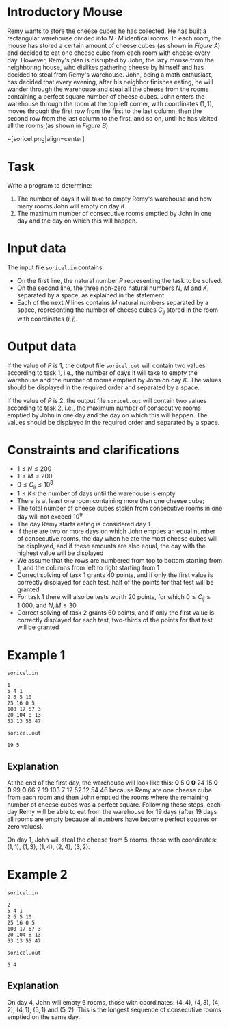 # Introductory Mouse
Remy wants to store the cheese cubes he has collected. He has built a rectangular warehouse divided into $N \cdot M$ identical rooms. In each room, the mouse has stored a certain amount of cheese cubes (as shown in $Figure \ A$) and decided to eat one cheese cube from each room with cheese every day. However, Remy's plan is disrupted by John, the lazy mouse from the neighboring house, who dislikes gathering cheese by himself and has decided to steal from Remy's warehouse. John, being a math enthusiast, has decided that every evening, after his neighbor finishes eating, he will wander through the warehouse and steal all the cheese from the rooms containing a perfect square number of cheese cubes. John enters the warehouse through the room at the top left corner, with coordinates $(1, 1)$, moves through the first row from the first to the last column, then the second row from the last column to the first, and so on, until he has visited all the rooms (as shown in $Figure \ B$).

~[soricel.png|align=center]

# Task

Write a program to determine:
1. The number of days it will take to empty Remy's warehouse and how many rooms John will empty on day $K$.
2. The maximum number of consecutive rooms emptied by John in one day and the day on which this will happen.

# Input data

The input file `soricel.in` contains:
- On the first line, the natural number $P$ representing the task to be solved.
- On the second line, the three non-zero natural numbers $N$, $M$ and $K$, separated by a space, as explained in the statement.
- Each of the next $N$ lines contains $M$ natural numbers separated by a space, representing the number of cheese cubes $C_{ij}$ stored in the room with coordinates $(i, j)$.

# Output data

If the value of $P$ is $1$, the output file `soricel.out` will contain two values according to task $1$, i.e., the number of days it will take to empty the warehouse and the number of rooms emptied by John on day $K$. The values should be displayed in the required order and separated by a space.

If the value of $P$ is $2$, the output file `soricel.out` will contain two values according to task $2$, i.e., the maximum number of consecutive rooms emptied by John in one day and the day on which this will happen. The values should be displayed in the required order and separated by a space.

# Constraints and clarifications

* $1 \leq N \leq 200$
* $1 \leq M \leq 200$
* $0 \leq C_{ij} \leq {10}^{8}$
* $1 \leq K \leq$ the number of days until the warehouse is empty 
* There is at least one room containing more than one cheese cube;
* The total number of cheese cubes stolen from consecutive rooms in one day will not exceed ${10}^{9}$
* The day Remy starts eating is considered day $1$
* If there are two or more days on which John empties an equal number of consecutive rooms, the day when he ate the most cheese cubes will be displayed, and if these amounts are also equal, the day with the highest value will be displayed
* We assume that the rows are numbered from top to bottom starting from $1$, and the columns from left to right starting from $1$
* Correct solving of task $1$ grants $40$ points, and if only the first value is correctly displayed for each test, half of the points for that test will be granted
* For task $1$ there will also be tests worth $20$ points, for which $0 \leq C_{ij} \leq 1 \ 000$, and $N, M \leq 30$
* Correct solving of task $2$ grants $60$ points, and if only the first value is correctly displayed for each test, two-thirds of the points for that test will be granted

# Example 1

`soricel.in`
```
1
5 4 1
2 6 5 10
25 16 0 5
100 17 67 3
20 104 8 13
53 13 55 47
```

`soricel.out`
```
19 5
```

## Explanation

At the end of the first day, the warehouse will look like this:
**0** $5$ **0 0**
$24 \ 15$ **0 0**
$99$ **0** $66 \ 2$
$19 \ 103 \ 7 \ 12$
$52 \ 12 \ 54 \ 46$
because Remy ate one cheese cube from each room and then John emptied the rooms where the remaining number of cheese cubes was a perfect square. Following these steps, each day Remy will be able to eat from the warehouse for $19$ days (after $19$ days all rooms are empty because all numbers have become perfect squares or zero values).

On day $1$, John will steal the cheese from $5$ rooms, those with coordinates: $(1, 1)$, $(1, 3)$, $(1, 4)$, $(2, 4)$, $(3, 2)$.

# Example 2

`soricel.in`
```
2
5 4 1
2 6 5 10
25 16 0 5
100 17 67 3
20 104 8 13
53 13 55 47
```

`soricel.out`
```
6 4
```

## Explanation

On day $4$, John will empty $6$ rooms, those with coordinates: $(4, 4)$, $(4, 3)$, $(4, 2)$, $(4, 1)$, $(5, 1)$ and $(5, 2)$. This is the longest sequence of consecutive rooms emptied on the same day.